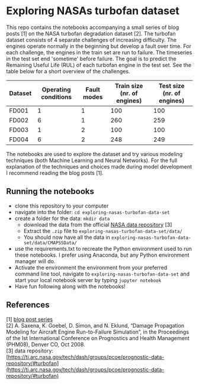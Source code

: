 # Exploring NASAs turbofan dataset
This repo contains the notebooks accompanying a small series of blog posts [1] on the NASA turbofan degradation dataset [2]. The turbofan dataset consists of 4 separate challenges of increasing difficulty. The engines operate normally in the beginning but develop a fault over time. For each challenge, the engines in the train set are run to failure. The timeseries in the test set end 'sometime' before failure. The goal is to predict the Remaining Useful Life (RUL) of each turbofan engine in the test set.  See the table below for a short overview of the challenges.


| Dataset | Operating conditions | Fault modes | Train size (nr. of engines) | Test size (nr. of engines) |
| --- | --- | --- | --- | --- |
| FD001 | 1 | 1 | 100 | 100 | 
| FD002 | 6 | 1 | 260 | 259 |
| FD003 | 1 | 2 | 100 | 100 |
| FD004 | 6 | 2 | 248 | 249 |

The notebooks are used to explore the dataset and try various modeling techniques (both Machine Learning and Neural Networks). For the full explanation of the techniques and choices made during model development I recommend reading the blog posts [1].

## Running the notebooks
- clone this repository to your computer
- navigate into the folder:  `cd exploring-nasas-turbofan-data-set`
- create a folder for the data: `mkdir data`
	- download the data from the official [NASA data repository](https://ti.arc.nasa.gov/tech/dash/groups/pcoe/prognostic-data-repository/#turbofan) [3] 
	- Extract the `.zip` file to `exploring-nasas-turbofan-data-set/data/`
	- You should now have all the data in `exploring-nasas-turbofan-data-set/data/CMAPSSData/`
- use the requirements.txt to recreate the Python environment used to run these notebooks. I prefer using Anaconda, but any Python environment manager will do.
- Activate the environment the environment from your preferred command line tool, navigate to `exploring-nasas-turbofan-data-set` and start your local notebook server by typing `jupyter notebook`
- Have fun following along with the notebooks!

## References
[1] [blog post series](https://towardsdatascience.com/tagged/exploring-nasa-turbofan)  
[2] A. Saxena, K. Goebel, D. Simon, and N. Eklund, “Damage Propagation Modeling for Aircraft Engine Run-to-Failure Simulation”, in the Proceedings of the Ist International Conference on Prognostics and Health Management (PHM08), Denver CO, Oct 2008.  
[3] data repository: [https://ti.arc.nasa.gov/tech/dash/groups/pcoe/prognostic-data-repository/#turbofan](https://ti.arc.nasa.gov/tech/dash/groups/pcoe/prognostic-data-repository/#turbofan)

